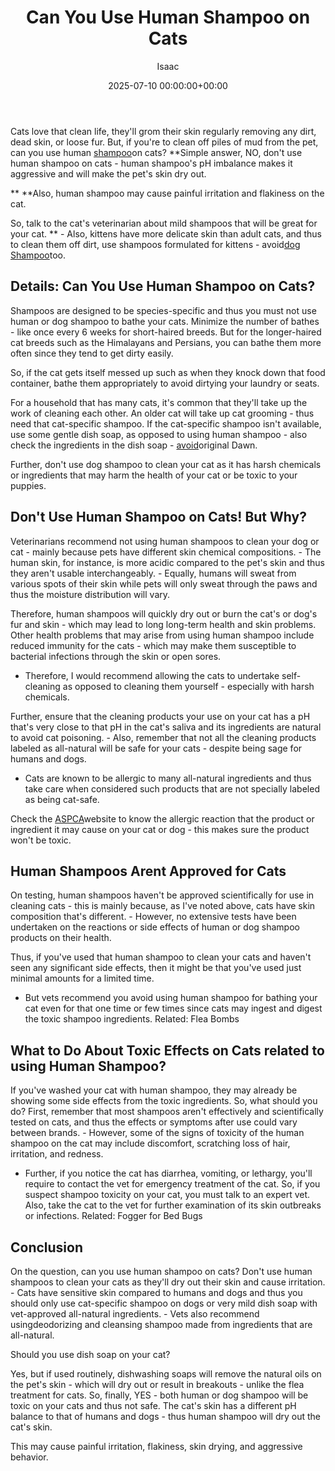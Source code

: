﻿---
title: Can You Use Human Shampoo on Cats
description: Cats love that clean life, they'll grom their skin regularly removing any dirt, dead skin, or loose fur. But, if you're to clean off piles of mud from the...
slug: /can-you-use-human-shampoo-on-cats/
date: 2025-07-10 00:00:00+00:00
lastmod: 2025-07-10 00:00:00+03:00
author: Isaac
categories:
- Fleas
- Guide
tags:
- fleas
- human
- shampoo
layout: post
---

Cats love that clean life, they'll grom their skin regularly removing any dirt, dead skin, or loose fur. But, if you're to clean off piles of mud from the pet, can you use human [shampoo](https://pestpolicy.com/best-puppy-shampoo-for-fleas/)on cats? **Simple answer, NO, don't use human shampoo on cats - human shampoo's pH imbalance makes it aggressive and will make the pet's skin dry out.

** **Also, human shampoo may cause painful irritation and flakiness on the cat.

So, talk to the cat's veterinarian about mild shampoos that will be great for your cat. ** - Also, kittens have more delicate skin than adult cats, and thus to clean them off dirt, use shampoos formulated for kittens - avoid[dog Shampoo](https://pestpolicy.com/can-you-use-dog-shampoo-on-cats/)too.

##  Details: Can You Use Human Shampoo on Cats?

Shampoos are designed to be species-specific and thus you must not use human or dog shampoo to bathe your cats. Minimize the number of bathes - like once every 6 weeks for short-haired breeds. But for the longer-haired cat breeds such as the Himalayans and Persians, you can bathe them more often since they tend to get dirty easily.

So, if the cat gets itself messed up such as when they knock down that food container, bathe them appropriately to avoid dirtying your laundry or seats.

For a household that has many cats, it's common that they'll take up the work of cleaning each other. An older cat will take up cat grooming - thus need that cat-specific shampoo. If the cat-specific shampoo isn't available, use some gentle dish soap, as opposed to using human shampoo - also check the ingredients in the dish soap - [avoid](https://pestpolicy.com/dawn-dish-soap-for-[fleas](https://pestpolicy.com/can-humans-carry-fleas-from-one-home-to-another/)/)original Dawn.

Further, don't use dog shampoo to clean your cat as it has harsh chemicals or ingredients that may harm the health of your cat or be toxic to your puppies.

##  Don't Use Human Shampoo on Cats! But Why?

Veterinarians recommend not using human shampoos to clean your dog or cat - mainly because pets have different skin chemical compositions. - The human skin, for instance, is more acidic compared to the pet's skin and thus they aren't usable interchangeably. - Equally, humans will sweat from various spots of their skin while pets will only sweat through the paws and thus the moisture distribution will vary.

Therefore, human shampoos will quickly dry out or burn the cat's or dog's fur and skin - which may lead to long long-term health and skin problems. Other health problems that may arise from using human shampoo include reduced immunity for the cats - which may make them susceptible to bacterial infections through the skin or open sores.

- Therefore, I would recommend allowing the cats to undertake self-cleaning as opposed to cleaning them yourself - especially with harsh chemicals.

Further, ensure that the cleaning products your use on your cat has a pH that's very close to that pH in the cat's saliva and its ingredients are natural to avoid cat poisoning. - Also, remember that not all the cleaning products labeled as all-natural will be safe for your cats - despite being sage for humans and dogs.

- Cats are known to be allergic to many all-natural ingredients and thus take care when considered such products that are not specially labeled as being cat-safe.

Check the [ASPCA](https://www.aspca.org/)website to know the allergic reaction that the product or ingredient it may cause on your cat or dog - this makes sure the product won't be toxic.

##  Human Shampoos Arent Approved for Cats

On testing, human shampoos haven't be approved scientifically for use in cleaning cats - this is mainly because, as I've noted above, cats have skin composition that's different. - However, no extensive tests have been undertaken on the reactions or side effects of human or dog shampoo products on their health.

Thus, if you've used that human shampoo to clean your cats and haven't seen any significant side effects, then it might be that you've used just minimal amounts for a limited time.

- But vets recommend you avoid using human shampoo for bathing your cat even for that one time or few times since cats may ingest and digest the toxic shampoo ingredients. Related: Flea Bombs

##  What to Do About Toxic Effects on Cats related to using Human Shampoo?

If you've washed your cat with human shampoo, they may already be showing some side effects from the toxic ingredients. So, what should you do? First, remember that most shampoos aren't effectively and scientifically tested on cats, and thus the effects or symptoms after use could vary between brands. - However, some of the signs of toxicity of the human shampoo on the cat may include discomfort, scratching loss of hair, irritation, and redness.

- Further, if you notice the cat has diarrhea, vomiting, or lethargy, you'll require to contact the vet for emergency treatment of the cat. So, if you suspect shampoo toxicity on your cat, you must talk to an expert vet. Also, take the cat to the vet for further examination of its skin outbreaks or infections. Related: Fogger for Bed Bugs

##  Conclusion

On the question, can you use human shampoo on cats? Don't use human shampoos to clean your cats as they'll dry out their skin and cause irritation. - Cats have sensitive skin compared to humans and dogs and thus you should only use cat-specific shampoo on dogs or very mild dish soap with vet-approved all-natural ingredients. - Vets also recommend usingdeodorizing and cleansing shampoo made from ingredients that are all-natural.

Should you use dish soap on your cat?

Yes, but if used routinely, dishwashing soaps will remove the natural oils on the pet's skin - which will dry out or result in breakouts - unlike the flea treatment for cats. So, finally, YES - both human or dog shampoo will be toxic on your cats and thus not safe. The cat's skin has a different pH balance to that of humans and dogs - thus human shampoo will dry out the cat's skin.

This may cause painful irritation, flakiness, skin drying, and aggressive behavior.

